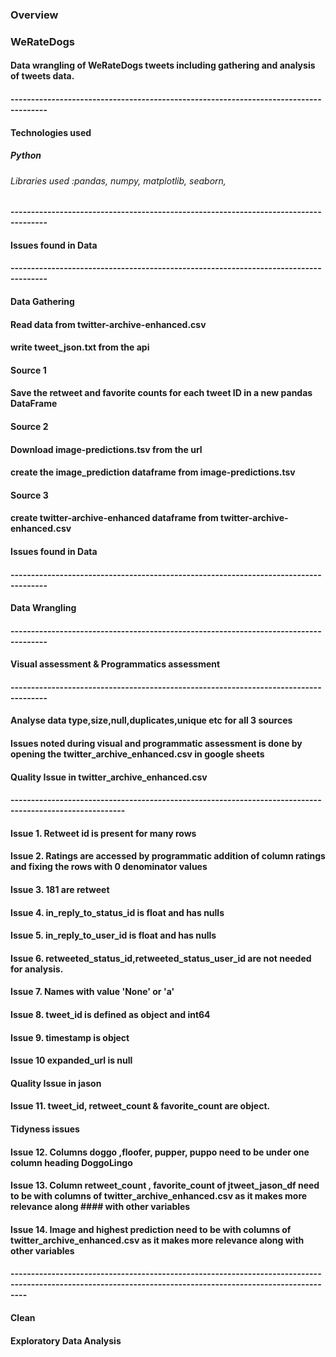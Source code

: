 ### Overview 
### WeRateDogs
#### Data wrangling of WeRateDogs tweets including gathering and analysis of tweets data.
#### -------------------------------------------------------------------------------------
#### Technologies used
##### Python
###### Libraries used :pandas, numpy, matplotlib, seaborn,
#### -------------------------------------------------------------------------------------
#### Issues found in Data 
#### -------------------------------------------------------------------------------------
#### Data Gathering
#### Read data from twitter-archive-enhanced.csv 
#### write tweet_json.txt from the api
#### Source 1
#### Save the retweet and favorite counts for each tweet ID in a new pandas DataFrame 
#### Source 2
#### Download image-predictions.tsv from the url 
#### create the image_prediction dataframe from image-predictions.tsv
#### Source 3
#### create twitter-archive-enhanced dataframe from twitter-archive-enhanced.csv
#### Issues found in Data 
#### -------------------------------------------------------------------------------------
#### Data Wrangling
#### -------------------------------------------------------------------------------------
#### Visual assessment & Programmatics assessment
#### -------------------------------------------------------------------------------------
#### Analyse data type,size,null,duplicates,unique etc for all 3 sources
#### Issues noted during visual and programmatic assessment is done by opening the twitter_archive_enhanced.csv in google sheets
#### Quality Issue in twitter_archive_enhanced.csv
#### --------------------------------------------------------------------------------------------------------
#### Issue 1. Retweet id is present for many rows
#### Issue 2. Ratings are accessed by programmatic addition of column ratings and fixing the rows with 0 denominator values
#### Issue 3. 181 are retweet
#### Issue 4. in_reply_to_status_id is float and has nulls
#### Issue 5. in_reply_to_user_id is float and has nulls
#### Issue 6. retweeted_status_id,retweeted_status_user_id are not needed for analysis.
#### Issue 7. Names with value 'None' or 'a'
#### Issue 8. tweet_id is defined as object and int64
#### Issue 9. timestamp is object
#### Issue 10 expanded_url is null
#### Quality Issue in jason
#### Issue 11. tweet_id, retweet_count & favorite_count are object.
#### Tidyness issues
#### Issue 12. Columns doggo ,floofer, pupper, puppo need to be under one column heading DoggoLingo
#### Issue 13. Column retweet_count , favorite_count of jtweet_jason_df need to be with columns of twitter_archive_enhanced.csv as it makes more relevance along #### with other variables
#### Issue 14. Image and highest prediction need to be with columns of twitter_archive_enhanced.csv as it makes more relevance along with other variables
#### ------------------------------------------------------------------------------------------------------------------------------------------------------------
#### Clean
#### Exploratory Data Analysis
